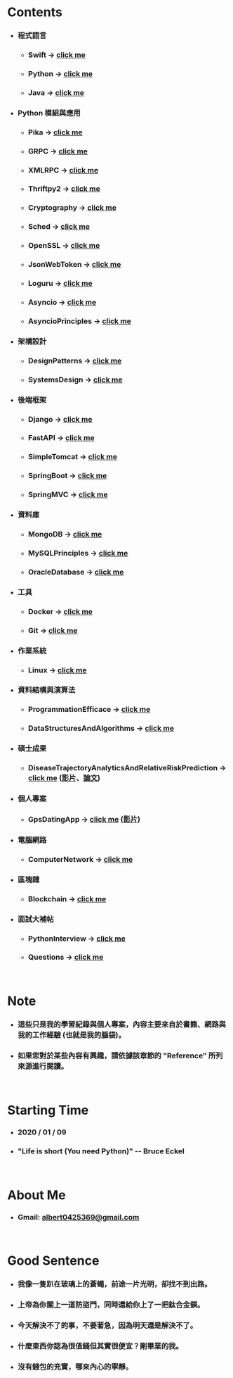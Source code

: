 Contents
=====
* ### 程式語言
    * ### Swift -> [click me](https://github.com/GitHub-WeiChiang/main/tree/master/Swift)
    * ### Python -> [click me](https://github.com/GitHub-WeiChiang/main/tree/master/Python)
    * ### Java -> [click me](https://github.com/GitHub-WeiChiang/main/tree/master/Java)
* ### Python 模組與應用
    * ### Pika -> [click me](https://github.com/GitHub-WeiChiang/main/tree/master/Pika)
    * ### GRPC -> [click me](https://github.com/GitHub-WeiChiang/main/tree/master/GRPC)
    * ### XMLRPC -> [click me](https://github.com/GitHub-WeiChiang/main/tree/master/XMLRPC)
    * ### Thriftpy2 -> [click me](https://github.com/GitHub-WeiChiang/main/tree/master/Thriftpy2)
    * ### Cryptography -> [click me](https://github.com/GitHub-WeiChiang/main/tree/master/Cryptography)
    * ### Sched -> [click me](https://github.com/GitHub-WeiChiang/main/tree/master/Sched)
    * ### OpenSSL -> [click me](https://github.com/GitHub-WeiChiang/main/tree/master/OpenSSL)
    * ### JsonWebToken -> [click me](https://github.com/GitHub-WeiChiang/main/tree/master/JsonWebToken)
    * ### Loguru -> [click me](https://github.com/GitHub-WeiChiang/main/tree/master/Loguru)
    * ### Asyncio -> [click me](https://github.com/GitHub-WeiChiang/main/tree/master/Asyncio)
    * ### AsyncioPrinciples -> [click me](https://github.com/GitHub-WeiChiang/main/tree/master/AsyncioPrinciples)
* ### 架構設計
    * ### DesignPatterns -> [click me](https://github.com/GitHub-WeiChiang/main/tree/master/DesignPatterns)
    * ### SystemsDesign -> [click me](https://github.com/GitHub-WeiChiang/main/tree/master/SystemsDesign)
* ### 後端框架
    * ### Django -> [click me](https://github.com/GitHub-WeiChiang/main/tree/master/Django)
    * ### FastAPI -> [click me](https://github.com/GitHub-WeiChiang/main/tree/master/FastAPI)
    * ### SimpleTomcat -> [click me](https://github.com/GitHub-WeiChiang/main/tree/master/SimpleTomcat)
    * ### SpringBoot -> [click me](https://github.com/GitHub-WeiChiang/main/tree/master/SpringBoot)
    * ### SpringMVC -> [click me](https://github.com/GitHub-WeiChiang/main/tree/master/SpringMVC)
* ### 資料庫
    * ### MongoDB -> [click me](https://github.com/GitHub-WeiChiang/main/tree/master/MongoDB)
    * ### MySQLPrinciples -> [click me](https://github.com/GitHub-WeiChiang/main/tree/master/MySQLPrinciples)
    * ### OracleDatabase -> [click me](https://github.com/GitHub-WeiChiang/main/tree/master/OracleDatabase)
* ### 工具
    * ### Docker -> [click me](https://github.com/GitHub-WeiChiang/main/tree/master/Docker)
    * ### Git -> [click me](https://github.com/GitHub-WeiChiang/main/tree/master/Git)
* ### 作業系統
    * ### Linux -> [click me](https://github.com/GitHub-WeiChiang/main/tree/master/Linux)
* ### 資料結構與演算法
    * ### ProgrammationEfficace -> [click me](https://github.com/GitHub-WeiChiang/main/tree/master/ProgrammationEfficace)
    * ### DataStructuresAndAlgorithms -> [click me](https://github.com/GitHub-WeiChiang/main/tree/master/DataStructuresAndAlgorithms)
* ### 碩士成果
    * ### DiseaseTrajectoryAnalyticsAndRelativeRiskPrediction -> [click me](https://github.com/GitHub-WeiChiang/main/tree/master/DiseaseTrajectoryAnalyticsAndRelativeRiskPrediction) ([影片](https://youtu.be/zDQRNE98Zi8)、[論文](http://ndltd.ncl.edu.tw/cgi-bin/gs32/gsweb.cgi?o=dnclcdr&s=id=%22109TIT00392046%22.&searchmode=basic))
* ### 個人專案
    * ### GpsDatingApp -> [click me](https://github.com/GitHub-WeiChiang/main/tree/master/GpsDatingApp) ([影片](https://youtube.com/playlist?list=PLRyxGT6X5Kt2HRZrOWHPtsvQz_fM4fF8M))
* ### 電腦網路
    * ### ComputerNetwork -> [click me](https://github.com/GitHub-WeiChiang/main/tree/master/ComputerNetwork)
* ### 區塊鏈
    * ### Blockchain -> [click me](https://github.com/GitHub-WeiChiang/main/tree/master/Blockchain)
* ### 面試大補帖
    * ### PythonInterview -> [click me](https://github.com/GitHub-WeiChiang/main/tree/master/PythonInterview)
    * ### Questions -> [click me](https://github.com/GitHub-WeiChiang/main/tree/master/Questions)
<br />

Note
=====
* ### 這些只是我的學習紀錄與個人專案，內容主要來自於書籍、網路與我的工作經驗 (也就是我的腦袋)。
* ### 如果您對於某些內容有興趣，請依據該章節的 "Reference" 所列來源進行閱讀。
<br />

Starting Time
=====
* ### 2020 / 01 / 09
* ### "Life is short (You need Python)" -- Bruce Eckel
<br />

About Me
=====
* ### Gmail: albert0425369@gmail.com
<br />

Good Sentence
=====
* ### 我像一隻趴在玻璃上的蒼蠅，前途一片光明，卻找不到出路。
* ### 上帝為你關上一道防盜門，同時還給你上了一把鈦合金鎖。
* ### 今天解決不了的事，不要著急，因為明天還是解決不了。
* ### 什麼東西你認為很值錢但其實很便宜？剛畢業的我。
* ### 沒有錢包的充實，哪來內心的寧靜。
<br />
